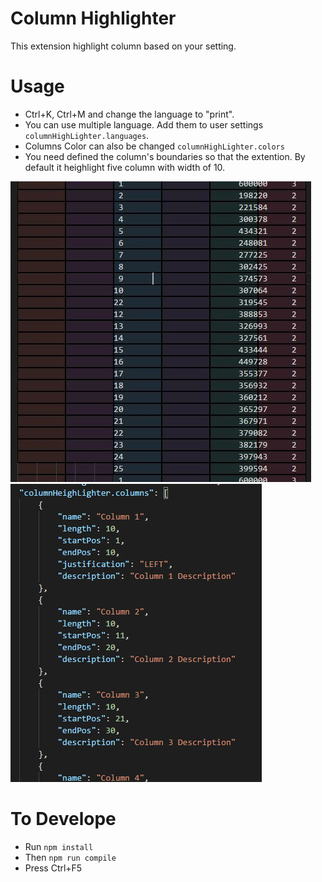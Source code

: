 # Column Highlighter

This extension highlight column based on your setting.


# Usage
* Ctrl+K, Ctrl+M and change the language to "print".
* You can use multiple language. Add them to user settings `columnHighLighter.languages`.
* Columns Color can also be changed `columnHighLighter.colors`
* You need defined the column's boundaries so that the extention. By default it heighlight five column with width of 10. 



![palette](images/img1.jpg)
![palette](images/img2.jpg)

# To Develope
* Run `npm install`
* Then `npm run compile`
* Press Ctrl+F5
